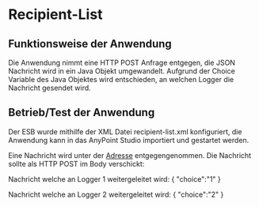 # Recipient-List

## Funktionsweise der Anwendung
Die Anwendung nimmt eine HTTP POST Anfrage entgegen, die JSON Nachricht wird in ein Java Objekt umgewandelt.
Aufgrund der Choice Variable des Java Objektes wird entschieden, an welchen Logger die Nachricht gesendet wird.

## Betrieb/Test der Anwendung

Der ESB wurde mithilfe der XML Datei recipient-list.xml konfiguriert, die Anwendung kann in das AnyPoint Studio importiert und gestartet werden.

Eine Nachricht wird unter der [Adresse](http://localhost:8080/foo) entgegengenommen.
Die Nachricht sollte als HTTP POST im Body verschickt:

Nachricht welche an Logger 1 weitergeleitet wird:
{ "choice":"1" }

Nachricht welche an Logger 2 weitergeleitet wird:
{ "choice":"2" }

